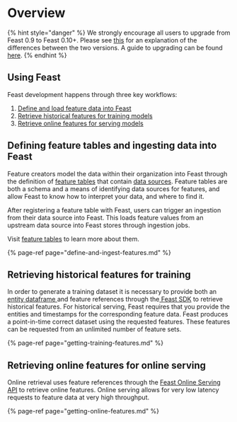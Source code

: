 # Overview

{% hint style="danger" %}
We strongly encourage all users to upgrade from Feast 0.9 to Feast 0.10+. Please see [this](https://docs.feast.dev/v/master/project/feast-0.9-vs-feast-0.10+) for an explanation of the differences between the two versions. A guide to upgrading can be found [here](https://docs.google.com/document/d/1AOsr_baczuARjCpmZgVd8mCqTF4AZ49OEyU4Cn-uTT0/edit#heading=h.9gb2523q4jlh). 
{% endhint %}

## Using Feast

Feast development happens through three key workflows:

1. [Define and load feature data into Feast](define-and-ingest-features.md)
2. [Retrieve historical features for training models](getting-training-features.md)
3. [Retrieve online features for serving models](getting-online-features.md)

## Defining feature tables and ingesting data into Feast

Feature creators model the data within their organization into Feast through the definition of [feature tables](../concepts/feature-tables.md) that contain [data sources](../concepts/sources.md). Feature tables are both a schema and a means of identifying data sources for features, and allow Feast to know how to interpret your data, and where to find it.

After registering a feature table with Feast, users can trigger an ingestion from their data source into Feast. This loads feature values from an upstream data source into Feast stores through ingestion jobs.

Visit [feature tables](../concepts/feature-tables.md#overview) to learn more about them.

{% page-ref page="define-and-ingest-features.md" %}

## Retrieving historical features for training

In order to generate a training dataset it is necessary to provide both an [entity dataframe ](../concepts/glossary.md#entity-dataframe)and feature references through the[ Feast SDK](https://api.docs.feast.dev/python/) to retrieve historical features. For historical serving, Feast requires that you provide the entities and timestamps for the corresponding feature data. Feast produces a point-in-time correct dataset using the requested features. These features can be requested from an unlimited number of feature sets.

{% page-ref page="getting-training-features.md" %}

## Retrieving online features for online serving

Online retrieval uses feature references through the [Feast Online Serving API](https://api.docs.feast.dev/grpc/feast.serving.pb.html) to retrieve online features. Online serving allows for very low latency requests to feature data at very high throughput.

{% page-ref page="getting-online-features.md" %}

